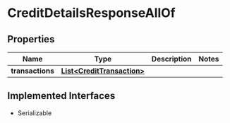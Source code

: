 

# CreditDetailsResponseAllOf


## Properties

| Name | Type | Description | Notes |
|------------ | ------------- | ------------- | -------------|
|**transactions** | [**List&lt;CreditTransaction&gt;**](CreditTransaction.md) |  |  |


## Implemented Interfaces

* Serializable


